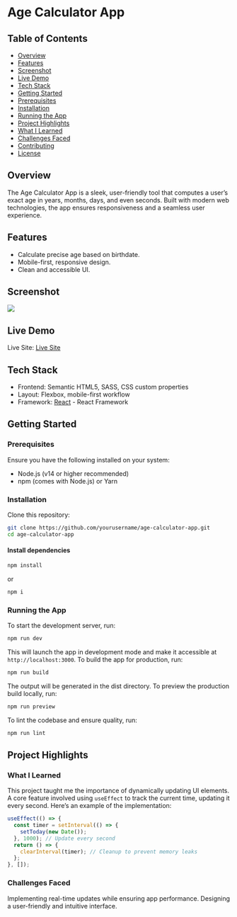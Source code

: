 # Age Calculator App

## Table of Contents
- [Overview](#overview)
- [Features](#features)
- [Screenshot](#screenshot)
- [Live Demo](#live-demo)
- [Tech Stack](#tech-stack)
- [Getting Started](#getting-started)
- [Prerequisites](#prerequisites)
- [Installation](#installation)
- [Running the App](#running-the-app)
- [Project Highlights](#project-highlights)
- [What I Learned](#what-i-learned)
- [Challenges Faced](#challenges-faced)
- [Contributing](#contributing)
- [License](#license)

## Overview
The Age Calculator App is a sleek, user-friendly tool that computes a user’s exact age in years, months, days, and even seconds. Built with modern web technologies, the app ensures responsiveness and a seamless user experience.

## Features
- Calculate precise age based on birthdate.
- Mobile-first, responsive design.
- Clean and accessible UI.

## Screenshot
![](./screenshot.jpg)

## Live Demo
Live Site: [Live Site](https://age-calculator-birthday.netlify.app)

## Tech Stack
- Frontend: Semantic HTML5, SASS, CSS custom properties
- Layout: Flexbox, mobile-first workflow
- Framework: [React](https://vite.dev/) - React Framework

## Getting Started
### Prerequisites
Ensure you have the following installed on your system:
- Node.js (v14 or higher recommended)
- npm (comes with Node.js) or Yarn

### Installation
Clone this repository:
```bash
git clone https://github.com/yourusername/age-calculator-app.git
cd age-calculator-app
```
#### Install dependencies
```bash
npm install
```
or
```bash
npm i
```
### Running the App
To start the development server, run:
```bash
npm run dev
```
This will launch the app in development mode and make it accessible at `http://localhost:3000`.
To build the app for production, run:
```bash
npm run build
```
The output will be generated in the dist directory. 
To preview the production build locally, run:
```bash
npm run preview
```
To lint the codebase and ensure quality, run:
```bash
npm run lint
```
## Project Highlights
### What I Learned
This project taught me the importance of dynamically updating UI elements.
A core feature involved using `useEffect` to track the current time, updating it every second. 
Here’s an example of the implementation:
```javascript
useEffect(() => {
  const timer = setInterval(() => {
    setToday(new Date());
  }, 1000); // Update every second
  return () => {
    clearInterval(timer); // Cleanup to prevent memory leaks
  };
}, []);
```
### Challenges Faced
Implementing real-time updates while ensuring app performance.
Designing a user-friendly and intuitive interface.









